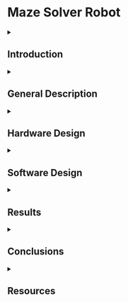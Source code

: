 # Maze Solver Robot

<details>
  <summary> <h2>  Introduction </h2> </summary>
  
##
  
  This project brings the concept of autonomous navigation into the real world. Building a maze solver robot that can detect and navigate through mazes using sensors and algorithms — all powered by an Arduino microcontroller. 
  
This project combines hardware assembly and software development, making it a hands-on learning experience for enthusiasts interested in robotics, microcontrollers, and problem-solving. By leveraging sensors, algorithms, and microcontroller programming, a maze solver robot can effectively detect and avoid obstacles, map its environment, and reach its destination efficiently.


##
</details>


<details>
  <summary> <h2> General Description </h2> </summary>

  ##
  
The maze solver robot consists of several interconnected modules: a power supply to energize the system, sensors for obstacle detection, a microcontroller to process data and implement the maze-solving algorithm, a motor driver to control wheel motion, and actuators to enable movement. These modules work together to ensure the robot can detect walls, decide the optimal direction, and navigate through the maze autonomously. The ultrasonic sensors continuously relay distance measurements to the microcontroller, which interprets the data, computes the next move, and sends corresponding commands to the motors.

  

##
</details>


<details>
  <summary> <h2> Hardware Design </h2> </summary>

# Components

## 1. Arduino Uno

Function: The Arduino Uno is the microcontroller that acts as the brain of the robot. It processes data received from the ultrasonic sensors and executes the maze-solving algorithm. It also controls the motor driver and sends commands to the motors based on the logic of the program. The Arduino is responsible for interpreting sensor data and deciding the next move of the robot.

## 2. HC-SR04 Ultrasonic Sensors (3)

Function: These sensors are used to detect obstacles and measure the distance between the robot and objects (like walls in the maze). The sensor sends out sound waves and measures the time it takes for the waves to bounce back from the nearest obstacle. Based on this information, the Arduino calculates the distance and decides whether the robot should move forward, turn, or stop.

## 3. L298N Motor Driver Module

Function: The L298N motor driver is used to control the direction and speed of the robot's DC motors. It receives commands from the Arduino and drives the motors accordingly. The L298N allows the motors to rotate in both directions (forward and backward), enabling the robot to move around the maze and navigate through it. It also controls the speed by adjusting the voltage sent to the motors.

## 4. DC Motors with Wheels (4)
   
Function: These are the actuators that physically move the robot. The four DC motors are connected to the wheels and are controlled by the L298N motor driver. The motors enable the robot to move forward, backward, and turn by adjusting their rotation speed and direction based on commands from the Arduino.

## 5. Rechargeable Battery Pack
Function: The rechargeable battery pack provides power to the entire robot system, including the Arduino, sensors, motor driver, and motors. It stores electrical energy and ensures the robot operates independently, without being plugged into an external power source. The battery is essential for the mobility and functionality of the robot.

## 6. Power Switch
Function: The power switch controls the power flow to the robot. It allows the user to turn the robot on and off, ensuring that power is only supplied when needed. The switch is typically connected between the battery and the rest of the components.

## 7. Jumper Wires and Connectors
Function: Jumper wires and connectors are used to make electrical connections between different components in the robot. They link the Arduino to the ultrasonic sensors, motor driver, and other parts of the system, enabling the flow of signals and power.

## 8. Robot Chassis
Function: The robot chassis is the physical frame that holds and supports all the components of the robot. It provides a structure for mounting the Arduino, motors, sensors, battery, and other parts. The chassis gives the robot its shape and ensures that the components are securely in place, allowing the robot to move efficiently through the maze.

  ##
  
   ### 1. List of components: 
   
| Component                   | Quantity | Description                                   | Source         |
|-----------------------------|:--------:|-----------------------------------------------|---------------|
| Arduino Uno                 |    1     | Microcontroller for managing system state     | Kit            | 
| HC-SR04 Ultrasonic Sensor   |    3     | Detect obstacles and measure distances        | Kit            |
| L298N Motor Driver Module   |    1     | Controls the speed and direction of motors    | Kit            |
| DC Motors with Wheels       |    4     | Enables robot movement                        | [Link](https://www.emag.ro/sasiu-dublu-masina-inteligenta-cu-4-roti-3874784221220/pd/DWKRZKYBM/) | 
| Rechargeable Battery Pack   |    1     | Powers the entire system                      | [Link](https://www.emag.ro/sasiu-dublu-masina-inteligenta-cu-4-roti-3874784221220/pd/DWKRZKYBM/) |
| Power Switch                |    1     | Controls power to the robot                   | [Link](https://www.emag.ro/sasiu-dublu-masina-inteligenta-cu-4-roti-3874784221220/pd/DWKRZKYBM/) |
| Jumper Wires and Connectors |  various | Connects components in the circuit            | Kit            |
| Robot Chassis               |    1     | Physical structure housing all components     | [Link](https://www.emag.ro/sasiu-dublu-masina-inteligenta-cu-4-roti-3874784221220/pd/DWKRZKYBM/)  |


### **Block Diagram**

![image](https://github.com/user-attachments/assets/2e87b6c4-b17a-406f-83e8-e52c4b884eea)

  ### 2. Circuit Diagram
![image](https://github.com/user-attachments/assets/29547e14-e7ab-4bab-964c-99dad146db74)


  ### 3. Results

<img src="https://github.com/user-attachments/assets/aff4d288-03ed-4941-a596-8a4144c7404f" width="400" />
<img src="https://github.com/user-attachments/assets/115dabf7-201b-435e-bf04-ef06170672b1" width="400" />
<img src="https://github.com/user-attachments/assets/cb62d7a8-819f-4212-8ab8-c7d31687fdf9" width="400" />
<img src="https://github.com/user-attachments/assets/f2d894fb-66be-4e78-b725-a9bef692902e" width="400" />


  
##
</details>

<details>
  <summary> <h2> Software Design </h2> </summary>

  ##
  ### Development enviroment:
  
  I will use the PlatformIO IDE extension within Visual Studio Code.
  
  Biblioteca Arduino este ideală pentru acest proiect datorită funcțiilor integrate pentru controlul pinii I/O, comunicarea cu senzori și motoare, precum și pentru debugging prin serial monitor. Aceasta simplifică implementarea și asigură compatibilitate optimă cu hardware-ul utilizat.  Biblioteca facilitează configurarea și manipularea pinii I/O, oferă funcții utile precum digitalWrite, analogWrite, pinMode, și pulseIn pentru comunicarea cu motoare și senzori ultrasonici. De asemenea, include un mediu integrat pentru serial communication (Serial.print și Serial.begin), esențial pentru debugging și monitorizarea în timp real a datelor senzorilor.

## USART
  The code uses USART for real-time debugging through Serial.print() and Serial.println(). This allows monitoring the distances measured by sensors and the robot's actions, such as "Moving forward..." or "Obstacle detected!". This is essential for understanding the robot's behavior and troubleshooting issues.

## Timer PWM
  The code utilizes PWM for motor speed control via analogWrite(ENA, 255) and analogWrite(ENB, 255). This allows precise control over motor speed, enabling smooth and adjustable movement.

## ADC
  ADC (Analog to Digital Conversion)
Analog pins (A0, A1, A2, etc.) are used in the ultrasonic sensors to send trigger signals and read echo responses. This interaction involves precise timing but demonstrates the versatility of analog pins for sensor communication.

## Interrupts (Button)
The button functionality is enhanced using interrupts.Replacing digitalRead(BUTTON_PIN) with an interrupt (attachInterrupt()) makes the robot more responsive to button presses, ensuring immediate reactions without constant polling.

##
</details>

<details>
  <summary> <h2> Results </h2> </summary>
  https://drive.google.com/file/d/17nqogZexw8D-uYIoD-r9nx2xkgNjbzaZ/view?usp=drivesdk 
  
  ##
  
##
</details>

<details>
  <summary> <h2> Conclusions </h2> </summary>

  ## Sensor Calibration
In the provided code, sensor calibration is implicitly handled by defining a threshold distance for obstacle detection (FRONT_OBSTACLE_DIST = 12 cm). This value represents the minimum safe distance for the robot to continue moving forward. The ultrasonic sensors measure distances using the readUltrasonic() function, which calculates the time taken for an ultrasonic pulse to return. To ensure accuracy:

Stabilization Delay: A small delay (delayMicroseconds(2)) is introduced before triggering the ultrasonic sensors, ensuring no residual signals from previous measurements.
Empirical Testing: The FRONT_OBSTACLE_DIST value was likely determined through real-world tests, ensuring reliable obstacle avoidance in various scenarios.


  ## Code Optimizations
The code is optimized for simplicity and clarity, but there are key areas where enhancements have been made:

Reusability with Functions:
Functions like moveForward(), stopMotors(), turnLeft(), and turnRight() encapsulate motor control logic, improving code readability and reducing redundancy. This modular approach makes it easier to maintain and update the movement logic.

Sensor Handling:
The readUltrasonic() function standardizes how distances are measured, avoiding repeated code for each sensor. This ensures consistent behavior across all sensors and simplifies debugging.

Delay Management:
Delays are strategically placed to stabilize sensor readings and control movement timing. For example:

 - After detecting an obstacle, a delay(500) is introduced to ensure accurate readings before deciding on a direction.
 - Turning delays (delay(1000)) ensure sufficient time for the robot to realign before resuming forward movement.

Serial Debugging for Insights:
The use of Serial.print() to log sensor readings and robot actions allows real-time monitoring. This feature is crucial for understanding and fine-tuning the robot's behavior without modifying the core code.

PWM for Motor Control:
PWM is used to control motor speed, ensuring smooth and efficient movements. This also allows the flexibility to adjust speed dynamically if required.

  
##
</details>

<details>
  <summary> <h2> Resources </h2> </summary>
  
  ##

  
##
</details>
